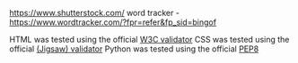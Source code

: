 https://www.shutterstock.com/
word tracker - https://www.wordtracker.com/?fpr=refer&fp_sid=bingof
    
HTML was tested using the official [W3C validator](https://validator.w3.org/nu/) 
CSS was tested using the official [(Jigsaw) validator](https://jigsaw.w3.org/css-validator/)
Python was tested using the official [PEP8](http://pep8online.com/)
